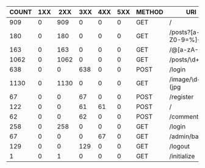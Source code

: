| COUNT | 1XX | 2XX  | 3XX | 4XX | 5XX | METHOD |           URI            |  MIN  |  MAX  |   SUM   |  AVG  |  P95  | MIN(BODY) |  MAX(BODY)  | AVG(BODY)  |
|-------|-----|------|-----|-----|-----|--------|--------------------------|-------|-------|---------|-------|-------|-----------|-------------|------------|
| 909   | 0   | 909  | 0   | 0   | 0   | GET    | /                        | 0.060 | 0.720 | 347.219 | 0.382 | 0.544 | 2641.000  | 6045.000    | 3277.310   |
| 180   | 0   | 180  | 0   | 0   | 0   | GET    | /posts?[a-zA-Z0-9=%]+    | 0.116 | 0.944 | 111.498 | 0.619 | 0.792 | 4995.000  | 5773.000    | 5345.656   |
| 163   | 0   | 163  | 0   | 0   | 0   | GET    | /@[a-zA-Z]+              | 0.032 | 0.832 | 70.171  | 0.430 | 0.620 | 1599.000  | 5113.000    | 3162.239   |
| 1062  | 0   | 1062 | 0   | 0   | 0   | GET    | /posts/\d+$              | 0.004 | 0.264 | 56.975  | 0.054 | 0.160 | 709.000   | 1954.000    | 1294.925   |
| 638   | 0   | 0    | 638 | 0   | 0   | POST   | /login                   | 0.028 | 0.232 | 31.851  | 0.050 | 0.124 | 0.000     | 0.000       | 0.000      |
| 1130  | 0   | 1130 | 0   | 0   | 0   | GET    | /image/\d+.(jpg|png|gif) | 0.000 | 0.276 | 26.095  | 0.023 | 0.124 | 34414.000 | 1156464.000 | 128458.881 |
| 67    | 0   | 0    | 67  | 0   | 0   | POST   | /register                | 0.016 | 0.224 | 5.752   | 0.086 | 0.200 | 0.000     | 0.000       | 0.000      |
| 122   | 0   | 0    | 61  | 61  | 0   | POST   | /                        | 0.000 | 0.204 | 3.676   | 0.030 | 0.104 | 0.000     | 0.000       | 0.000      |
| 62    | 0   | 0    | 62  | 0   | 0   | POST   | /comment                 | 0.008 | 0.172 | 2.056   | 0.033 | 0.112 | 0.000     | 0.000       | 0.000      |
| 258   | 0   | 258  | 0   | 0   | 0   | GET    | /login                   | 0.000 | 0.060 | 1.552   | 0.006 | 0.028 | 615.000   | 615.000     | 615.000    |
| 67    | 0   | 0    | 0   | 67  | 0   | GET    | /admin/banned            | 0.004 | 0.104 | 0.836   | 0.012 | 0.048 | 0.000     | 0.000       | 0.000      |
| 129   | 0   | 0    | 129 | 0   | 0   | GET    | /logout                  | 0.000 | 0.040 | 0.564   | 0.004 | 0.016 | 24.000    | 24.000      | 24.000     |
| 1     | 0   | 1    | 0   | 0   | 0   | GET    | /initialize              | 0.044 | 0.044 | 0.044   | 0.044 | 0.044 | 0.000     | 0.000       | 0.000      |
